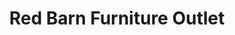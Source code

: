 ---
title: "Red Barn Furniture Outlet"
url: /saint-stephens-church/red-barn-furniture-outlet/
shop: furniture
---